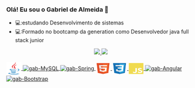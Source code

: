    ### Olá! Eu sou o Gabriel de Almeida 👋



- 💻:estudando Desenvolvimento de sistemas
- 💻:Formado no bootcamp da generation como Desenvolvedor java full stack junior

<div align="center">
  <a href="https://github.com/Gabriel-Almeida00">
  <img width="50%" src="https://github-readme-stats.vercel.app/api?username=Gabriel-Almeida00&show_icons=true&theme=blue&include_all_commits=false&count_private=true"/>
  <img width="50%" src="https://github-readme-stats.vercel.app/api/top-langs/?username=Gabriel-Almeida00&layout=compact&langs_count=7&theme=blue"/>
</div>

  <div style="display: inline_block"><br>
  <img align="center" alt= "gab-Java" height="35" width="40" src="https://github.com/devicons/devicon/blob/master/icons/java/java-original.svg">
  <img align="center" alt="gab-MySQL" height="55" width="60" src="https://cdn.jsdelivr.net/gh/devicons/devicon/icons/mysql/mysql-original-wordmark.svg" />
  <img align="center"alt="gab-Spring" height="45" width="55" src=https://cdn.jsdelivr.net/gh/devicons/devicon/icons/spring/spring-original-wordmark.svg>
  <img align="center" alt="gab-HTML" height="30" width="40" src="https://raw.githubusercontent.com/devicons/devicon/master/icons/html5/html5-original.svg">
  <img align="center" alt="gab-CSS" height="30" width="40" src="https://raw.githubusercontent.com/devicons/devicon/master/icons/css3/css3-original.svg">
  <img align="center" alt="gab-Js" height="30" width="40" src="https://raw.githubusercontent.com/devicons/devicon/master/icons/javascript/javascript-plain.svg">
  <img align="center" alt="gab-Angular" height="35" width="40" src=https://cdn.jsdelivr.net/gh/devicons/devicon/icons/angularjs/angularjs-original.svg> 
  <img align="center" alt="gab-Bootstrap" height="33" width="40" src=https://cdn.jsdelivr.net/gh/devicons/devicon/icons/bootstrap/bootstrap-original-wordmark.svg>
     
    
   
</div>


